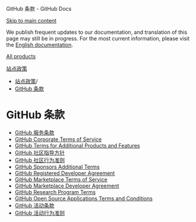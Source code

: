 GitHub 条款 - GitHub Docs

[Skip to main content](#main-content)

We publish frequent updates to our documentation, and translation of this page may still be in progress. For the most current information, please visit the [English documentation](/en).

[All products](/zh)

[站点政策](/zh/site-policy)

* [站点政策](/zh/site-policy)/
* [GitHub 条款](/zh/site-policy/github-terms)

GitHub 条款
==========

* [GitHub 服务条款](/zh/site-policy/github-terms/github-terms-of-service)
* [GitHub Corporate Terms of Service](/zh/site-policy/github-terms/github-corporate-terms-of-service)
* [GitHub Terms for Additional Products and Features](/zh/site-policy/github-terms/github-terms-for-additional-products-and-features)
* [GitHub 社区指导方针](/zh/site-policy/github-terms/github-community-guidelines)
* [GitHub 社区行为准则](/zh/site-policy/github-terms/github-community-code-of-conduct)
* [GitHub Sponsors Additional Terms](/zh/site-policy/github-terms/github-sponsors-additional-terms)
* [GitHub Registered Developer Agreement](/zh/site-policy/github-terms/github-registered-developer-agreement)
* [GitHub Marketplace Terms of Service](/zh/site-policy/github-terms/github-marketplace-terms-of-service)
* [GitHub Marketplace Developer Agreement](/zh/site-policy/github-terms/github-marketplace-developer-agreement)
* [GitHub Research Program Terms](/zh/site-policy/github-terms/github-research-program-terms)
* [GitHub Open Source Applications Terms and Conditions](/zh/site-policy/github-terms/github-open-source-applications-terms-and-conditions)
* [GitHub 活动条款](/zh/site-policy/github-terms/github-event-terms)
* [GitHub 活动行为准则](/zh/site-policy/github-terms/github-event-code-of-conduct)

